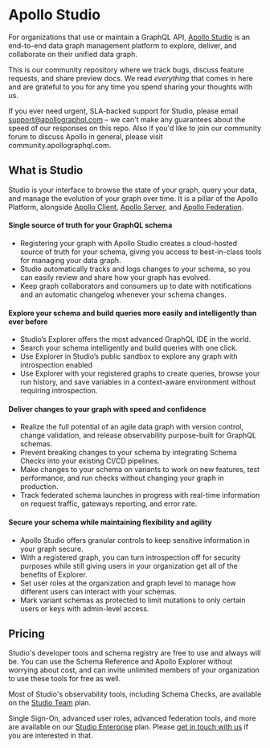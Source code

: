 # Apollo Studio

For organizations that use or maintain a GraphQL API, [Apollo Studio](http://studio.apollographql.com/) is an end-to-end data graph management platform to explore, deliver, and collaborate on their unified data graph.

This is our community repository where we track bugs, discuss feature requests, and share preview docs. We read _everything_ that comes in here and are grateful to you for any time you spend sharing your thoughts with us.

If you ever need urgent, SLA-backed support for Studio, please email support@apollographql.com – we can't make any guarantees about the speed of our responses on this repo. Also if you'd like to join our community forum to discuss Apollo in general, please visit community.apollographql.com.
## What is Studio

Studio is your interface to browse the state of your graph, query your data, and manage the evolution of your graph over time. It is a pillar of the Apollo Platform, alongside [Apollo Client](https://www.apollographql.com/docs/react/), [Apollo Server](https://www.apollographql.com/docs/apollo-server/), and [Apollo Federation](https://www.apollographql.com/docs/federation/).
#### Single source of truth for your GraphQL schema
- Registering your graph with Apollo Studio creates a cloud-hosted source of truth for your schema, giving you access to best-in-class tools for managing your data graph. 
- Studio automatically tracks and logs changes to your schema, so you can easily review and share how your graph has evolved.
- Keep graph collaborators and consumers up to date with notifications and an automatic changelog whenever your schema changes.
#### Explore your schema and build queries more easily and intelligently than ever before
- Studio’s Explorer offers the most advanced GraphQL IDE in the world. 
- Search your schema intelligently and build queries with one click.
- Use Explorer in Studio’s public sandbox to explore any graph with introspection enabled 
- Use Explorer with your registered graphs to create queries, browse your run history, and save variables in a context-aware environment without requiring introspection.

#### Deliver changes to your graph with speed and confidence
- Realize the full potential of an agile data graph with version control, change validation, and release observability purpose-built for GraphQL schemas.
- Prevent breaking changes to your schema by integrating Schema Checks into your existing CI/CD pipelines.
- Make changes to your schema on variants to work on new features, test performance, and run checks without changing your graph in production.
- Track federated schema launches in progress with real-time information on request traffic, gateways reporting, and error rate.

#### Secure your schema while maintaining flexibility and agility
- Apollo Studio offers granular controls to keep sensitive information in your graph secure.
- With a registered graph, you can turn introspection off for security purposes while still giving users in your organization get all of the benefits of Explorer.
- Set user roles at the organization and graph level to manage how different users can interact with your schemas.
- Mark variant schemas as protected to limit mutations to only certain users or keys with admin-level access.


## Pricing

Studio's developer tools and schema registry are free to use and always will be. You can use the Schema Reference and Apollo Explorer without worrying about cost, and can invite unlimited members of your organization to use these tools for free as well.

Most of Studio's observability tools, including Schema Checks, are available on the [Studio Team](https://www.apollographql.com/pricing/) plan.

Single Sign-On, advanced user roles, advanced federation tools, and more are available on our [Studio Enterprise](https://www.apollographql.com/pricing/) plan. Please [get in touch with us](https://www.apollographql.com/contact-sales) if you are interested in that.
